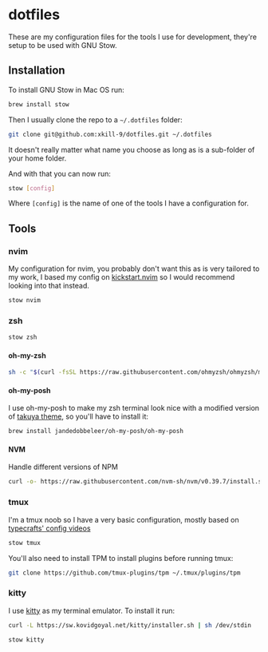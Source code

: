 # dotfiles

These are my configuration files for the tools I use for development, they're setup to be used with GNU Stow.

## Installation

To install GNU Stow in Mac OS run:

```bash
brew install stow
```

Then I usually clone the repo to a `~/.dotfiles` folder:

```bash
git clone git@github.com:xkill-9/dotfiles.git ~/.dotfiles
```

It doesn't really matter what name you choose as long as is a sub-folder of your home folder.

And with that you can now run:

```bash
stow [config]
```

Where `[config]` is the name of one of the tools I have a configuration for.

## Tools

### nvim

My configuration for nvim, you probably don't want this as is very tailored to my work, I based my config on [kickstart.nvim](https://github.com/nvim-lua/kickstart.nvim) so I would recommend looking into that instead.

```bash
stow nvim
```

### zsh

```bash
stow zsh
```

#### oh-my-zsh

```bash
sh -c "$(curl -fsSL https://raw.githubusercontent.com/ohmyzsh/ohmyzsh/master/tools/install.sh)"
```

#### oh-my-posh

I use oh-my-posh to make my zsh terminal look nice with a modified version of [takuya theme](https://github.com/JanDeDobbeleer/oh-my-posh/blob/main/themes/takuya.omp.json), so you'll have to install it:

```bash
brew install jandedobbeleer/oh-my-posh/oh-my-posh
```

#### NVM

Handle different versions of NPM

```bash
curl -o- https://raw.githubusercontent.com/nvm-sh/nvm/v0.39.7/install.sh | bash
```

### tmux

I'm a tmux noob so I have a very basic configuration, mostly based on [typecrafts' config videos](https://www.youtube.com/@typecraft_dev)

```bash
stow tmux
```

You'll also need to install TPM to install plugins before running tmux:

```bash
git clone https://github.com/tmux-plugins/tpm ~/.tmux/plugins/tpm
```

### kitty

I use [kitty](https://sw.kovidgoyal.net/kitty/) as my terminal emulator. To install it run:

```bash
curl -L https://sw.kovidgoyal.net/kitty/installer.sh | sh /dev/stdin
```

```bash
stow kitty
```
